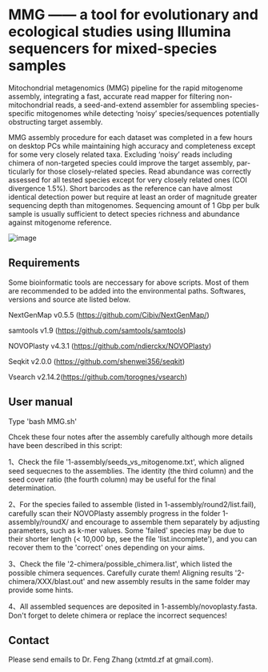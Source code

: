 # MMG —— a tool for evolutionary and ecological studies using Illumina sequencers for mixed-species samples

Mitochondrial metagenomics (MMG) pipeline for the rapid mitogenome assembly, integrating a fast, accurate read mapper for filtering non-mitochondrial reads, a seed-and-extend assembler for assembling species-specific mitogenomes while detecting ‘noisy’ species/sequences potentially obstructing target assembly.

MMG assembly procedure for each dataset was completed in a few hours on desktop PCs while maintaining high accuracy and completeness except for some very closely related taxa. Excluding ‘noisy’ reads including chimera of non-targeted species could improve the target assembly, par-ticularly for those closely-related species. Read abundance was correctly assessed for all tested species except for very closely related ones (COI divergence 1.5%). Short barcodes as the reference can have almost identical detection power but require at least an order of magnitude greater sequencing depth than mitogenomes. Sequencing amount of 1 Gbp per bulk sample is usually sufficient to detect species richness and abundance against mitogenome reference.

![image](https://user-images.githubusercontent.com/45136134/157005857-7e00689b-0d7a-4009-993b-9162a634420a.png)


## Requirements

Some bioinformatic tools are neccessary for above scripts. Most of them are recommended to be added into the environmental paths. Softwares, versions and source ate listed below.

NextGenMap v0.5.5 (https://github.com/Cibiv/NextGenMap/)

samtools v1.9 (https://github.com/samtools/samtools)

NOVOPlasty v4.3.1 (https://github.com/ndierckx/NOVOPlasty)

Seqkit v2.0.0 (https://github.com/shenwei356/seqkit)

Vsearch v2.14.2(https://github.com/torognes/vsearch)


## User manual

Type 'bash MMG.sh'

Chcek these four notes after the assembly carefully although more details have been described in this script: 

  1、Check the file '1-assembly/seeds_vs_mitogenome.txt', which aligned seed sequecnes to the assemblies. The identity (the third column) and the seed cover ratio (the fourth column) may be useful for the final determination.

  2、For the species failed to assemble (listed in 1-assembly/round2/list.fail), carefully scan their NOVOPlasty assembly progress in the folder 1-assembly/roundX/ and encourage to assemble them separately by adjusting parameters, such as k-mer values. Some 'failed' species may be due to their shorter length (< 10,000 bp, see the file 'list.incomplete'), and you can recover them to the 'correct' ones depending on your aims.

  3、Check the file '2-chimera/possible_chimera.list', which listed the possible chimera sequences. Carefully curate them! Aligning results '2-chimera/XXX/blast.out' and new assembly results in the same folder may provide some hints.

  4、All assembled sequences are deposited in 1-assembly/novoplasty.fasta. Don't forget to delete chimera or replace the incorrect sequences!


## Contact

Please send emails to Dr. Feng Zhang (xtmtd.zf at gmail.com).
